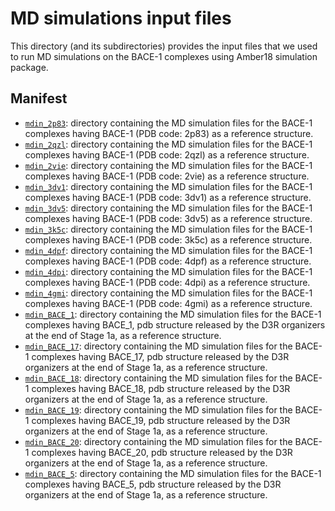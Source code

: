 # MD simulations input files 

This directory (and its subdirectories) provides the input files that we used to run  MD simulations on the BACE-1 complexes using Amber18 simulation package.

## Manifest

- [`mdin_2p83`](mdin_2p83): directory containing the MD simulation files for the BACE-1 complexes having BACE-1 (PDB code: 2p83) as a reference structure.
- [`mdin_2qzl`](mdin_2qzl): directory containing the MD simulation files for the BACE-1 complexes having BACE-1 (PDB code: 2qzl) as a reference structure.
- [`mdin_2vie`](mdin_2vie): directory containing the MD simulation files for the BACE-1 complexes having BACE-1 (PDB code: 2vie) as a reference structure.
- [`mdin_3dv1`](mdin_3dv1): directory containing the MD simulation files for the BACE-1 complexes having BACE-1 (PDB code: 3dv1) as a reference structure.
- [`mdin_3dv5`](mdin_3dv5): directory containing the MD simulation files for the BACE-1 complexes having BACE-1 (PDB code: 3dv5) as a reference structure.
- [`mdin_3k5c`](mdin_3k5c): directory containing the MD simulation files for the BACE-1 complexes having BACE-1 (PDB code: 3k5c) as a reference structure.
- [`mdin_4dpf`](mdin_4dpf): directory containing the MD simulation files for the BACE-1 complexes having BACE-1 (PDB code: 4dpf) as a reference structure.
- [`mdin_4dpi`](mdin_4dpi): directory containing the MD simulation files for the BACE-1 complexes having BACE-1 (PDB code: 4dpi) as a reference structure.
- [`mdin_4gmi`](mdin_4gmi): directory containing the MD simulation files for the BACE-1 complexes having BACE-1 (PDB code: 4gmi) as a reference structure.
- [`mdin_BACE_1`](mdin_BACE_1): directory containing the MD simulation files for the BACE-1 complexes having BACE_1, pdb structure released by the D3R organizers at the end of Stage 1a, as a reference structure.
- [`mdin_BACE_17`](mdin_BACE_17): directory containing the MD simulation files for the BACE-1 complexes having BACE_17, pdb structure released by the D3R organizers at the end of Stage 1a, as a reference structure.
- [`mdin_BACE_18`](mdin_BACE_18): directory containing the MD simulation files for the BACE-1 complexes having BACE_18, pdb structure released by the D3R organizers at the end of Stage 1a, as a reference structure.
- [`mdin_BACE_19`](mdin_BACE_19): directory containing the MD simulation files for the BACE-1 complexes having BACE_19, pdb structure released by the D3R organizers at the end of Stage 1a, as a reference structure.
- [`mdin_BACE_20`](mdin_BACE_20): directory containing the MD simulation files for the BACE-1 complexes having BACE_20, pdb structure released by the D3R organizers at the end of Stage 1a, as a reference structure.
- [`mdin_BACE_5`](mdin_BACE_5): directory containing the MD simulation files for the BACE-1 complexes having BACE_5, pdb structure released by the D3R organizers at the end of Stage 1a, as a reference structure.

